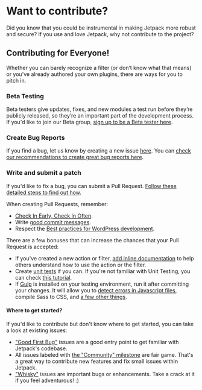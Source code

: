 # Want to contribute?

Did you know that you could be instrumental in making Jetpack more robust and secure? If you use and love Jetpack, why not contribute to the project?

## Contributing for Everyone!

Whether you can barely recognize a filter (or don’t know what that means) or you’ve already authored your own plugins, there are ways for you to pitch in.

### Beta Testing

Beta testers give updates, fixes, and new modules a test run before they’re publicly released, so they’re an important part of the development process. If you'd like to join our Beta group, [sign up to be a Beta tester here](http://jetpack.me/beta/).

### Create Bug Reports

If you find a bug, let us know by creating a new issue [here](https://github.com/Automattic/jetpack/issues/new). You can [check our recommendations to create great bug reports here](http://jetpack.me/contribute/#bugs).

### Write and submit a patch

If you'd like to fix a bug, you can submit a Pull Request. [Follow these detailed steps to find out how](http://jetpack.me/contribute/#patch).

When creating Pull Requests, remember:

- [Check In Early, Check In Often](http://blog.codinghorror.com/check-in-early-check-in-often/).
- Write [good commit messages](http://tbaggery.com/2008/04/19/a-note-about-git-commit-messages.html).
- Respect the [Best practices for WordPress development](http://jetpack.me/contribute/#practices).

There are a few bonuses that can increase the chances that your Pull Request is accepted:

- If you've created a new action or filter, [add inline documentation](https://make.wordpress.org/core/handbook/best-practices/inline-documentation-standards/php/#4-hooks-actions-and-filters) to help others understand how to use the action or the filter.
- Create [unit tests](https://github.com/Automattic/jetpack/tree/master/tests) if you can. If you're not familiar with Unit Testing, you can check [this tutorial](https://pippinsplugins.com/series/unit-tests-wordpress-plugins/).
- If [Gulp](http://gulpjs.com/) is installed on your testing environment, run it after committing your changes. It will allow you to [detect errors in Javascript files](http://jshint.com/about/), compile Sass to CSS, and [a few other things](https://github.com/Automattic/jetpack/blob/master/gulpfile.js).

#### Where to get started?

If you'd like to contribute but don't know where to get started, you can take a look at existing issues:

- ["Good First Bug"](https://github.com/Automattic/jetpack/labels/%5BType%5D%20Good%20First%20Bug) issues are a good entry point to get familiar with Jetpack's codebase.
- All issues labeled with [the "Community" milestone](https://github.com/Automattic/jetpack/issues?q=is%3Aopen+is%3Aissue+milestone%3ACommunity) are fair game. That's a great way to contribute new features and fix small issues within Jetpack.
- ["Whisky"](https://github.com/Automattic/jetpack/labels/Whisky%20Ticket) issues are important bugs or enhancements. Take a crack at it if you feel adventurous! :)
